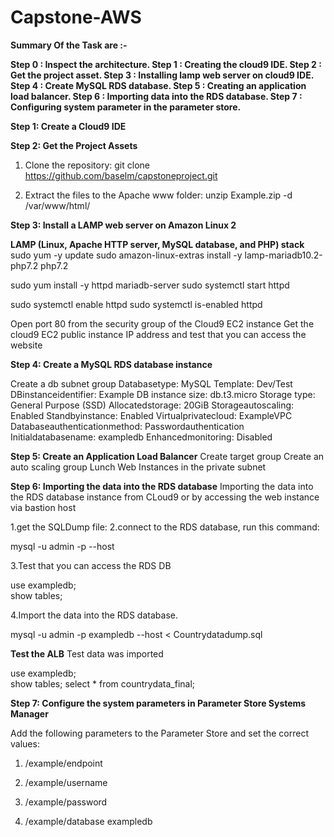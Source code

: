 # Capstone-AWS

**Summary Of the Task are :-**

**Step 0 :  Inspect the architecture.
  Step 1 : Creating the cloud9 IDE.
  Step 2 :  Get the project asset.
  Step 3 :  Installing lamp web server on cloud9 IDE.
  Step 4 :  Create MySQL  RDS database.
  Step 5 :  Creating an application load balancer.
  Step 6 :  Importing data into the RDS database.
  Step 7 : Configuring system parameter in the parameter store.**

**Step 1: Create a Cloud9 IDE**

**Step 2: Get the Project Assets**
1. Clone the repository:
git clone https://github.com/baselm/capstoneproject.git

2. Extract the files to the Apache www folder:
unzip Example.zip -d /var/www/html/
   
**Step 3: Install a LAMP web server on Amazon Linux 2**

**LAMP (Linux, Apache HTTP server, MySQL database, and PHP) stack**
sudo yum -y update
sudo amazon-linux-extras install -y lamp-mariadb10.2-php7.2 php7.2

sudo yum install -y httpd mariadb-server
sudo systemctl start httpd

sudo systemctl enable httpd
sudo systemctl is-enabled httpd

Open port 80 from the security group of the Cloud9 EC2 instance
Get the cloud9 EC2 public instance IP address and test that you can access the website

**Step 4: Create a MySQL RDS database instance**

 Create a db subnet group
 Databasetype: MySQL
 Template: Dev/Test
 DBinstanceidentifier: Example
 DB instance size: db.t3.micro
 Storage type: General Purpose (SSD)
 Allocatedstorage: 20GiB
 Storageautoscaling: Enabled
 Standbyinstance: Enabled
 Virtualprivatecloud: ExampleVPC
 Databaseauthenticationmethod: Passwordauthentication
 Initialdatabasename: exampledb
 Enhancedmonitoring: Disabled
 
 **Step 5: Create an Application Load Balancer**
 Create target group
 Create an auto scaling group
 Lunch Web Instances in the private subnet
 
 **Step 6: Importing the data into the RDS database**
 Importing the data into the RDS database instance from CLoud9 or by accessing the web instance via bastion host

  1.get the SQLDump file:
  2.connect to the RDS database, run this command:

   mysql -u admin -p --host <rds-endpoint>
  
  3.Test that you can access the RDS DB

  use exampledb;	
  show tables; 
  
  4.Import the data into the RDS database.
  
  mysql -u admin -p exampledb --host <rds-endpoint>  < Countrydatadump.sql      
                                                                          
  **Test the ALB**
  Test data was imported
  
  use exampledb;	
  show tables; 
  select * from countrydata_final; 
                                                                          
**Step 7: Configure the system parameters in Parameter Store Systems Manager**
   
 Add the following parameters to the Parameter Store and set the correct values:

   1. /example/endpoint

   2. /example/username

   3. /example/password

   4. /example/database exampledb
